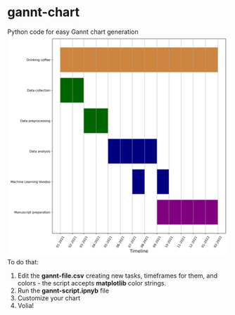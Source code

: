 # gannt-chart
Python code for easy Gannt chart generation
![gannt](https://github.com/bioinf-mcb/gannt-chart/blob/main/gannt-chart.png)
To do that:
1. Edit the **gannt-file.csv** creating new tasks, timeframes for them, and colors - the script accepts **matplotlib** color strings.
2. Run the **gannt-script.ipnyb** file 
3. Customize your chart 
4. Volia! 
